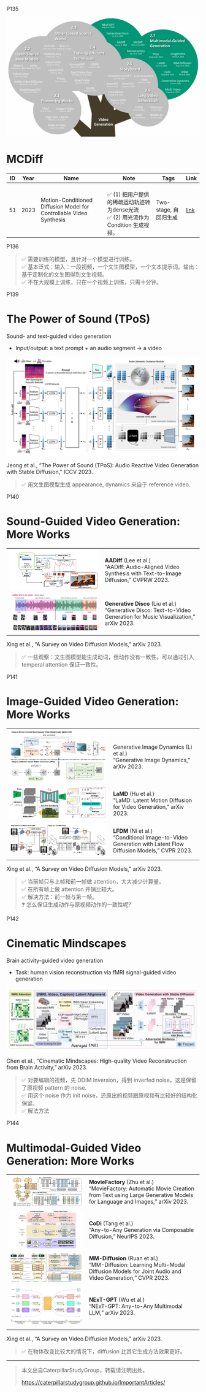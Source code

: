 P135  

![](../../assets/08-135.png) 

# MCDiff  

|ID|Year|Name|Note|Tags|Link|
|---|---|---|---|---|---|
|51|2023|Motion-Conditioned Diffusion Model for Controllable Video Synthesis|<br> &#x2705; (1) 把用户提供的稀疏运动轨迹转为dense光流<br> &#x2705; (2) 用光流作为 Condition 生成视频。|Two-stage,  自回归生成|[link](https://caterpillarstudygroup.github.io/ReadPapers/51.html)|

P136  

> &#x2705; 需要训练的模型，且针对一个模型进行训练。   
> &#x2705; 基本泛式：输入：一段视频，一个文生图模型，一个文本提示词。输出：基于定制化的文生图得到文生视频。   
> &#x2705; 不在大规模上训练，只在一个视频上训练，只需十分钟。  

P139   
# The Power of Sound (TPoS)

Sound- and text-guided video generation

 - Input/output: a text prompt + an audio segment → a video

![](../../assets/08-139.png) 

Jeong et al., “The Power of Sound (TPoS): Audio Reactive Video Generation with Stable Diffusion,” ICCV 2023.    

> &#x2705; 用文生图模型生成 appearance, dynamics 来自于 reference video.    


P140
# Sound-Guided Video Generation: More Works

|||
|--|--|
| ![](../../assets/08-140-1.png)  | **AADiff** (Lee et al.) <br> “AADiff: Audio-Aligned Video Synthesis with Text-to-Image Diffusion,” CVPRW 2023. |
| ![](../../assets/08-140-2.png) | **Generative Disco** (Liu et al.)<br> “Generative Disco: Text-to-Video Generation for Music Visualization,” arXiv 2023. |

Xing et al., “A Survey on Video Diffusion Models,” arXiv 2023.   

> &#x2705; 一些观察：文生图模型能生成动词，但动作没有一致性。可以通过引入 temperal attention 保证一致性。    


P141  
# Image-Guided Video Generation: More Works

|||
|--|--|
| ![](../../assets/08-141-1.png)  | Generative Image Dynamics (Li et al.) <br> “Generative Image Dynamics,” arXiv 2023. |
|  ![](../../assets/08-141-2.png)  | **LaMD** (Hu et al.) <br> “LaMD: Latent Motion Diffusion for Video Generation,” arXiv 2023. |
|  ![](../../assets/08-141-3.png)  | **LFDM** (Ni et al.) <br> “Conditional Image-to-Video Generation with Latent Flow Diffusion Models,” CVPR 2023.  |


Xing et al., “A Survey on Video Diffusion Models,” arXiv 2023.   


> &#x2705; 当前帧只与上帧和前一帧做 attention，大大减少计算量。  
> &#x2705; 在所有帧上做 attention 开销比较大。   
> &#x2705; 解决方法：前一帧与第一帧。   
> &#x2753; 怎么保证生成动作与原视频动作的一致性呢?    


P142  
# Cinematic Mindscapes   

Brain activity-guided video generation

 - Task: human vision reconstruction via fMRI signal-guided video generation   

![](../../assets/08-142.png) 

Chen et al., “Cinematic Mindscapes: High-quality Video Reconstruction from Brain Activity,” arXiv 2023.     

> &#x2705; 对要编辑的视频，先 DDIM Inversion，得到 inverfed noise，这是保留了原视频 pattern 的 noise.   
> &#x2705; 用这个 noise 作为 init noise，还原出的视频跟原视频有比较好的结构化保留。   
> &#x2705; 解法方法


P144  
# Multimodal-Guided Video Generation: More Works


|||
|--|--|
| ![](../../assets/08-144-1.png)  | **MovieFactory** (Zhu et al.) <br> “MovieFactory: Automatic Movie Creation from Text using Large Generative Models for Language and Images,” arXiv 2023. |
| ![](../../assets/08-144-2.png) | **CoDi** (Tang et al.) <br> “Any-to-Any Generation via Composable Diffusion,” NeurIPS 2023. |
| ![](../../assets/08-144-3.png)  | **MM-Diffusion** (Ruan et al.) <br> “MM-Diffusion: Learning Multi-Modal Diffusion Models for Joint Audio and Video Generation,” CVPR 2023. |
|  ![](../../assets/08-144-4.png) | **NExT-GPT** (Wu et al.) <br> “NExT-GPT: Any-to-Any Multimodal LLM,” arXiv 2023.  |
|  |  |


Xing et al., “A Survey on Video Diffusion Models,” arXiv 2023.

> &#x2705; 在物体改变比较大的情况下，diffusion 比其它生成方法效果更好。   


---------------------------------------
> 本文出自CaterpillarStudyGroup，转载请注明出处。
>
> https://caterpillarstudygroup.github.io/ImportantArticles/